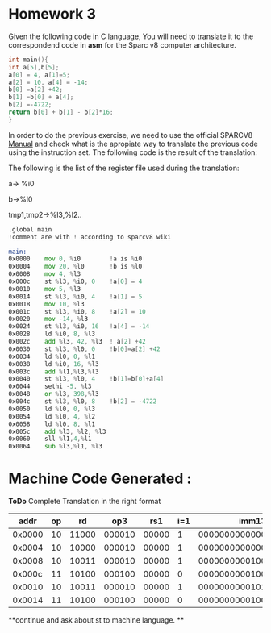 # Homework 3

Given the following code in C language, You will need to translate it to the correspondend code in **asm** for the Sparc v8 computer architecture. 

```C
int main(){
int a[5],b[5];
a[0] = 4, a[1]=5;
a[2] = 10, a[4] = -14;
b[0] =a[2] +42;
b[1] =b[0] + a[4];
b[2] =-4722;
return b[0] + b[1] - b[2]*16; 
}
```

In order to do the previous exercise, we need to use the official SPARCV8 [Manual](www.gaisler.com/doc/sparcv8.pdf) and check what is the apropiate way to translate the previous code using the instruction set.
The following code is the result of the translation:

The following is the list of the register file used during the translation:

a→ %i0

b→%l0

tmp1,tmp2→%l3,%l2..

```asm
.global main 
!comment are with ! according to sparcv8 wiki

main: 
0x0000    mov 0, %i0        !a is %i0 
0x0004    mov 20, %l0       !b is %l0
0x0008    mov 4, %l3
0x000c    st %l3, %i0, 0    !a[0] = 4
0x0010    mov 5, %l3
0x0014    st %l3, %i0, 4    !a[1] = 5
0x0018    mov 10, %l3
0x001c    st %l3, %i0, 8    !a[2] = 10
0x0020    mov -14, %l3
0x0024    st %l3, %i0, 16   !a[4] = -14
0x0028    ld %i0, 8, %l3
0x002c    add %l3, 42, %l3  ! a[2] +42
0x0030    st %l3, %l0, 0    !b[0]=a[2] +42
0x0034    ld %l0, 0, %l1 
0x0038    ld %i0, 16, %l3
0x003c    add %l1,%l3,%l3
0x0040    st %l3, %l0, 4    !b[1]=b[0]+a[4]
0x0044    sethi -5, %l3
0x0048    or %l3, 398,%l3 
0x004c    st %l3, %l0, 8    !b[2] = -4722
0x0050    ld %l0, 0, %l3
0x0054    ld %l0, 4, %l2
0x0058    ld %l0, 8, %l1
0x005c    add %l3, %l2, %l3 
0x0060    sll %l1,4,%l1    
0x0064    sub %l3,%l1, %l3
```
# Machine Code Generated :

**ToDo** Complete Translation in the right
format


addr| op  | rd  | op3  | rs1  | i=1  | imm13   |
|---|---|---|---|---|---|---:|
|0x0000| 10  | 11000  |000010   |00000   | 1  |0000000000000 |
|0x0004| 10  | 10000  |000010   |00000   | 1  |0000000000000 |
|0x0008| 10  | 10011  |000010   |00000   | 1  |0000000000100 | 
|0x000c| 11  | 10100  |000100   |00000   | 0  |0000000000100|
|0x0010| 10  | 10011  |000010   |00000   | 1  |0000000000101| 
|0x0014| 11  | 10100  |000100   |00000   | 0  |0000000000100|

**continue and ask about st to machine language. **
